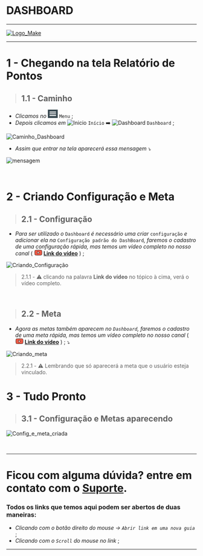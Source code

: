 # DASHBOARD

---

[![Logo_Make]()](https://www.makesystem.com.br/)

---

# 1 - Chegando na tela Relatório de Pontos
>## __1.1 - Caminho__
* _Clicamos no_ ![menu](imgpadrao/menu.png) `Menu` ;
* _Depois clicamos em_  ![Inicio](imgpadrao/relatórios.png) `Início` ➡️ ![Dashboard](imgpadrao/PainelDePontos.png) `Dashboard` ;
  
![Caminho_Dashboard](tela_dashboard/caminho.gif)

* _Assim que entrar na tela aparecerá essa mensagem_ ⤵️

![mensagem](tela_dashboard/mens_dashboard.png)

<br />

# 2 - Criando Configuração e Meta
>## __2.1 - Configuração__
* _Para ser utilizado o_ `Dashboard` _é necessário uma criar_ `configuração` _e adicionar ela na_ `Configuração padrão do DashBoard`_, faremos o cadastro de uma configuração rápida, mas temos um vídeo completo no nosso canal_ ( ![icon_ytb](https://raw.githubusercontent.com/Makesystem/manuais/main/webccrm/telas/icon_standard/16%20-%20Todas%20telas/youtube.png) [**Link do vídeo**](https://www.youtube.com/watch?v=S8WrsXjE2uA) ) ; 

![Criando_Configuração](tela_dashboard/Criando%20config.gif)

> 2.1.1 - ⚠️ clicando na palavra **Link do vídeo** no tópico à cima, verá o vídeo completo.

<br/>

>## __2.2 - Meta__
* _Agora as metas também aparecem no `Dashboard`, faremos o cadastro de uma meta rápida, mas temos um vídeo completo no nosso canal_ ( ![icon_ytb](https://raw.githubusercontent.com/Makesystem/manuais/main/webccrm/telas/icon_standard/16%20-%20Todas%20telas/youtube.png) [**Link do vídeo**](https://www.youtube.com/watch?v=S8WrsXjE2uA) ) ; ⤵️
  
![Criando_meta](tela_dashboard/Criando%20meta.gif)

> 2.2.1 - ⚠️ Lembrando que só aparecerá a meta que o usuário esteja vinculado.

# 3 - Tudo Pronto
>## 3.1 - Configuração e Metas aparecendo

![Config_e_meta_criada](tela_dashboard/Config%20e%20Metas%20criadas.gif)

<br />

---

# Ficou com alguma dúvida? entre em contato com o [Suporte](http://api.whatsapp.com/send?phone=555130655144).

### Todos os links que temos aqui podem ser abertos de duas maneiras:
* _Clicando com o botão direito do mouse -> `Abrir link em uma nova guia`_ ;
* _Clicando com o `Scroll` do mouse no link_ ;

---